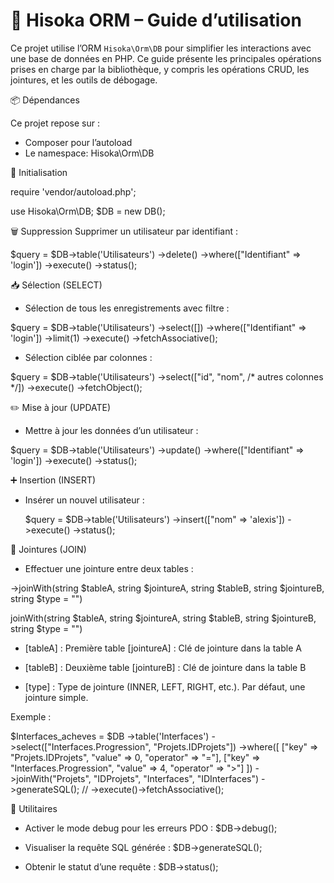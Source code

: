 # 📘 Hisoka ORM – Guide d’utilisation

Ce projet utilise l’ORM `Hisoka\Orm\DB` pour simplifier les interactions avec une base de données en PHP. Ce guide présente les principales opérations prises en charge par la bibliothèque, y compris les opérations CRUD, les jointures, et les outils de débogage.

📦 Dépendances

Ce projet repose sur :
- Composer pour l’autoload
- Le namespace: Hisoka\Orm\DB

🔧 Initialisation

require 'vendor/autoload.php';

use Hisoka\Orm\DB;
$DB = new DB();

🗑️ Suppression
Supprimer un utilisateur par identifiant :

$query = $DB->table('Utilisateurs')
    ->delete()
    ->where(["Identifiant" => 'login'])
    ->execute()
    ->status();

📥 Sélection (SELECT)
- Sélection de tous les enregistrements avec filtre :

$query = $DB->table('Utilisateurs')
    ->select([])
    ->where(["Identifiant" => 'login'])
    ->limit(1)
    ->execute()
    ->fetchAssociative();

- Sélection ciblée par colonnes :
  
$query = $DB->table('Utilisateurs')
    ->select(["id", "nom", /* autres colonnes */])
    ->execute()
    ->fetchObject();

✏️ Mise à jour (UPDATE)
- Mettre à jour les données d’un utilisateur :

$query = $DB->table('Utilisateurs')
    ->update()
    ->where(["Identifiant" => 'login'])
    ->execute()
    ->status();

➕ Insertion (INSERT)
- Insérer un nouvel utilisateur :

  $query = $DB->table('Utilisateurs')
    ->insert(["nom" => 'alexis'])
    ->execute()
    ->status();

🔗 Jointures (JOIN)
- Effectuer une jointure entre deux tables :

->joinWith(string $tableA, string $jointureA, string $tableB, string $jointureB, string $type = "")

joinWith(string $tableA, string $jointureA, string $tableB, string $jointureB, string $type = "")

- [tableA] : Première table
  [jointureA] : Clé de jointure dans la table A

- [tableB] : Deuxième table
  [jointureB] : Clé de jointure dans la table B

- [type] : Type de jointure (INNER, LEFT, RIGHT, etc.). Par défaut, une jointure simple.

Exemple :

$Interfaces_acheves = $DB
    ->table('Interfaces')
    ->select(["Interfaces.Progression", "Projets.IDProjets"])
    ->where([
        ["key" => "Projets.IDProjets", "value" => 0, "operator" => "="],
        ["key" => "Interfaces.Progression", "value" => 4, "operator" => ">"]
    ])
    ->joinWith("Projets", "IDProjets", "Interfaces", "IDInterfaces")
    ->generateSQL();
// ->execute()->fetchAssociative();


🧪 Utilitaires
- Activer le mode debug pour les erreurs PDO :
  $DB->debug();

- Visualiser la requête SQL générée :
  $DB->generateSQL();

- Obtenir le statut d’une requête :
  $DB->status();




